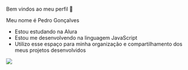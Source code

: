 Bem vindos ao meu perfil 💙

Meu nome é Pedro Gonçalves

- Estou estudando na Alura
- Estou me desenvolvendo na linguagem JavaScript
- Utilizo esse espaço para minha organização e compartilhamento dos meus projetos desenvolvidos



![](https://media.tenor.com/MKk_-FFOkcUAAAAj/kimetsu-no-yaiba-lightning.gif)
